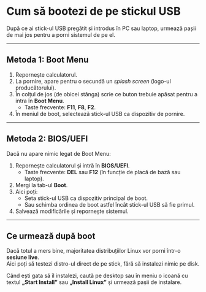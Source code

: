 # Cum să bootezi de pe stickul USB

După ce ai stick-ul USB pregătit și introdus în PC sau laptop, urmează pașii de mai jos pentru a porni sistemul de pe el.  

---

## Metoda 1: Boot Menu

1. Repornește calculatorul.  
2. La pornire, apare pentru o secundă un *splash screen* (logo-ul producătorului).  
3. În colțul de jos (de obicei stânga) scrie ce buton trebuie apăsat pentru a intra în **Boot Menu**.  
   - Taste frecvente: **F11**, **F8**, **F2**.  
4. În meniul de boot, selectează stick-ul USB ca dispozitiv de pornire.  

---

## Metoda 2: BIOS/UEFI

Dacă nu apare nimic legat de Boot Menu:  

1. Repornește calculatorul și intră în **BIOS/UEFI**.  
   - Taste frecvente: **DEL** sau **F12** (în funcție de placă de bază sau laptop).  
2. Mergi la tab-ul **Boot**.  
3. Aici poți:  
   - Seta stick-ul USB ca dispozitiv principal de boot.  
   - Sau schimba ordinea de boot astfel încât stick-ul USB să fie primul.  
4. Salvează modificările și repornește sistemul.  

---

## Ce urmează după boot

Dacă totul a mers bine, majoritatea distribuțiilor Linux vor porni într-o **sesiune live**.  
Aici poți să testezi distro-ul direct de pe stick, fără să instalezi nimic pe disk.  

Când ești gata să îl instalezi, caută pe desktop sau în meniu o icoană cu textul **„Start Install”** sau **„Install Linux”** și urmează pașii de instalare.
